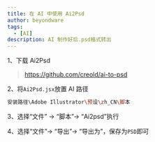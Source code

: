 ```yaml
---
title: 在 AI 中使用 Ai2Psd
author: beyondware
tags:
  - [AI]
description: AI 制作好后.psd格式转出
---
```


1、下载 Ai2Psd

> https://github.com/creold/ai-to-psd

2、将`Ai2Psd.jsx`放置 AI 路径

```sh
安装路径\Adobe Illustrator\预设\zh_CN\脚本
```

3、选择“文件” → “脚本”→ “Ai2psd”执行

4、选择“文件”→ “导出”→ “导出为”，保存为`PSD`即可
